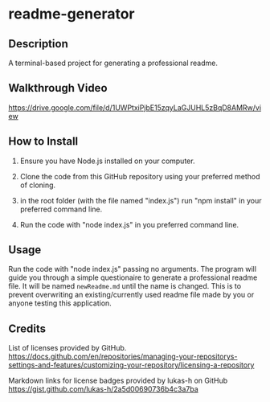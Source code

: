 # readme-generator

## Description
A terminal-based project for generating a professional readme.

## Walkthrough Video

https://drive.google.com/file/d/1UWPtxiPjbE15zqyLaGJUHL5zBqD8AMRw/view

## How to Install

1. Ensure you have Node.js installed on your computer.

2. Clone the code from this GitHub repository using your preferred method of cloning.

3. in the root folder (with the file named "index.js") run "npm install" in your preferred command line.

4. Run the code with "node index.js" in you preferred command line.

## Usage

Run the code with "node index.js" passing no arguments. The program will guide you through a simple questionaire to generate a professional readme file. It will be named `newReadme.md` until the name is changed. This is to prevent overwriting an existing/currently used readme file made by you or anyone testing this application.

## Credits

List of licenses provided by GitHub.
https://docs.github.com/en/repositories/managing-your-repositorys-settings-and-features/customizing-your-repository/licensing-a-repository

Markdown links for license badges provided by lukas-h on GitHub
https://gist.github.com/lukas-h/2a5d00690736b4c3a7ba
